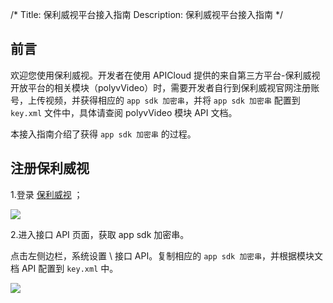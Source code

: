 /*
Title: 保利威视平台接入指南
Description: 保利威视平台接入指南
*/

## 前言

欢迎您使用保利威视。开发者在使用 APICloud 提供的来自第三方平台-保利威视开放平台的相关模块（polyvVideo）时，需要开发者自行到保利威视官网注册账号，上传视频，并获得相应的 `app sdk 加密串`，并将 `app sdk 加密串` 配置到 `key.xml` 文件中，具体请查阅 polyvVideo 模块 API 文档。

本接入指南介绍了获得 `app sdk 加密串` 的过程。



## 注册保利威视

1.登录 [保利威视](http://www.polyv.net/) ；

![](http://i12.tietuku.cn/066b5527a97869e7.png)

2.进入接口 API 页面，获取 app sdk 加密串。

点击左侧边栏，系统设置 \ 接口 API。复制相应的 `app sdk 加密串`，并根据模块文档 API 配置到 `key.xml` 中。

![](http://i12.tietuku.cn/67a4cf731f15d990.png)
